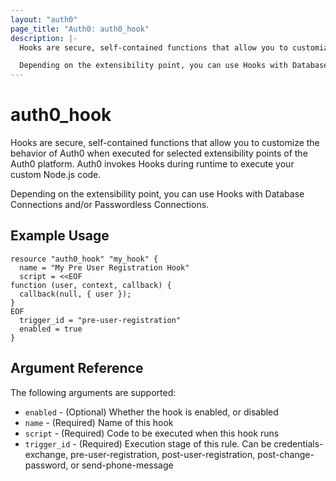 ```yaml
---
layout: "auth0"
page_title: "Auth0: auth0_hook"
description: |-
  Hooks are secure, self-contained functions that allow you to customize the behavior of Auth0 when executed for selected extensibility points of the Auth0 platform. Auth0 invokes Hooks during runtime to execute your custom Node.js code.

  Depending on the extensibility point, you can use Hooks with Database Connections and/or Passwordless Connections.
---
```


# auth0_hook

Hooks are secure, self-contained functions that allow you to customize the behavior of Auth0 when executed for selected extensibility points of the Auth0 platform. Auth0 invokes Hooks during runtime to execute your custom Node.js code.

Depending on the extensibility point, you can use Hooks with Database Connections and/or Passwordless Connections.

## Example Usage

```
resource "auth0_hook" "my_hook" {
  name = "My Pre User Registration Hook"
  script = <<EOF
function (user, context, callback) { 
  callback(null, { user }); 
}
EOF
  trigger_id = "pre-user-registration"
  enabled = true
}
```

## Argument Reference

The following arguments are supported:

* `enabled` - (Optional) Whether the hook is enabled, or disabled
* `name` - (Required) Name of this hook
* `script` - (Required) Code to be executed when this hook runs
* `trigger_id` - (Required) Execution stage of this rule. Can be credentials-exchange, pre-user-registration, post-user-registration, post-change-password, or send-phone-message